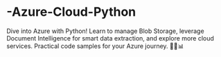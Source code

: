 # -Azure-Cloud-Python
Dive into Azure with Python! Learn to manage Blob Storage, leverage Document Intelligence for smart data extraction, and explore more cloud services. Practical code samples for your Azure journey. 🚀💡📊
